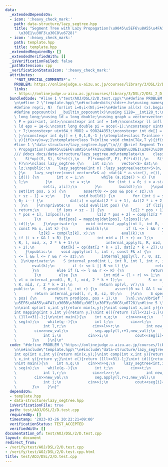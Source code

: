 ```yaml
---
data:
  _extendedDependsOn:
  - icon: ':heavy_check_mark:'
    path: data-structure/lazy_segtree.hpp
    title: "Segment Tree with Lazy Propagation(\u9045\u5EF6\u8A55\u4FA1\u30BB\u30B0\
      \u30E1\u30F3\u30C8\u6728)"
  - icon: ':heavy_check_mark:'
    path: template.hpp
    title: template.hpp
  _extendedRequiredBy: []
  _extendedVerifiedWith: []
  _isVerificationFailed: false
  _pathExtension: cpp
  _verificationStatusIcon: ':heavy_check_mark:'
  attributes:
    '*NOT_SPECIAL_COMMENTS*': ''
    PROBLEM: https://onlinejudge.u-aizu.ac.jp/courses/library/3/DSL/2/DSL_2_D
    links:
    - https://onlinejudge.u-aizu.ac.jp/courses/library/3/DSL/2/DSL_2_D
  bundledCode: "#line 1 \"test/AOJ/DSL/2/D.test.cpp\"\n#define PROBLEM \"https://onlinejudge.u-aizu.ac.jp/courses/library/3/DSL/2/DSL_2_D\"\
    \n\n#line 2 \"template.hpp\"\n#include<bits/stdc++.h>\nusing namespace std;\n\
    #define rep(i, N)  for(int i=0;i<(N);i++)\n#define all(x) (x).begin(),(x).end()\n\
    #define popcount(x) __builtin_popcount(x)\nusing i128=__int128_t;\nusing ll =\
    \ long long;\nusing ld = long double;\nusing graph = vector<vector<int>>;\nusing\
    \ P = pair<int, int>;\nconstexpr int inf = 1e9;\nconstexpr ll infl = 1e18;\nconstexpr\
    \ ld eps = 1e-6;\nconst long double pi = acos(-1);\nconstexpr uint64_t MOD = 1e9\
    \ + 7;\nconstexpr uint64_t MOD2 = 998244353;\nconstexpr int dx[] = { 1,0,-1,0\
    \ };\nconstexpr int dy[] = { 0,1,0,-1 };\ntemplate<class T>inline void chmax(T&x,T\
    \ y){if(x<y)x=y;}\ntemplate<class T>inline void chmin(T&x,T y){if(x>y)x=y;}\n\
    #line 1 \"data-structure/lazy_segtree.hpp\"\n/// @brief Segment Tree with Lazy\
    \ Propagation(\u9045\u5EF6\u8A55\u4FA1\u30BB\u30B0\u30E1\u30F3\u30C8\u6728)\n\
    /// @docs docs/data-structure/lazy_segtree.md\ntemplate<\n    class S, class F,\n\
    \    S(*op)(S, S), S(*e)(),\n    F(*comp)(F, F), F(*id)(),\n    S(*mapping)(S,\
    \ F)\n>\nclass lazy_segtree {\n    int sz;\n    vector<S> dat;\n    vector<F>\
    \ lz;\npublic:\n    lazy_segtree(int n) :lazy_segtree(vector<S>(n, e())) {   \
    \ }\n    lazy_segtree(const vector<S>& a) :dat(4 * a.size(), e()), lz(4 * a.size(),\
    \ id()) {\n        int x = 1;\n        while (a.size() > x) {\n            x <<=\
    \ 1;\n        }\n        sz = x;\n        for (int i = 0; i < a.size(); i++) {\n\
    \            set(i, a[i]);\n        }\n        build();\n    }\npublic:\n    void\
    \ set(int pos, S x) {\n        assert(0 <= pos && pos < sz);\n        dat[pos\
    \ + sz - 1] = x;\n    }\n    void build() {\n        for (int i = sz - 2; i >=\
    \ 0; i--) {\n            dat[i] = op(dat[2 * i + 1], dat[2 * i + 2]);\n      \
    \  }\n    }\n\nprivate:\n    void eval(int pos) {\n        if (lz[pos] == id())\
    \ return;\n        if (pos < sz - 1) {\n            lz[2 * pos + 1] = comp(lz[2\
    \ * pos + 1], lz[pos]);\n            lz[2 * pos + 2] = comp(lz[2 * pos + 2], lz[pos]);\n\
    \        }\n        dat[pos] = mapping(dat[pos], lz[pos]);\n        lz[pos] =\
    \ id();\n    }\n\nprivate:\n    void internal_apply(int L, int R, int l, int r,\
    \ const F& x, int k) {\n        eval(k);\n        if (L <= l && r <= R) {\n  \
    \          lz[k] = comp(lz[k], x);\n            eval(k);\n        }\n        else\
    \ if (L < r && l < R) {\n            int mid = (l + r) >> 1;\n            internal_apply(L,\
    \ R, l, mid, x, 2 * k + 1);\n            internal_apply(L, R, mid, r, x, 2 * k\
    \ + 2);\n            dat[k] = op(dat[2 * k + 1], dat[2 * k + 2]);\n        }\n\
    \    }\npublic:\n    void apply(int l, int r, const F& x) {\n        assert(0\
    \ <= l && l <= r && r <= sz);\n        internal_apply(l, r, 0, sz, x, 0);\n  \
    \  }\n\nprivate:\n    S internal_prod(int L, int R, int l, int r, int k) {\n \
    \       eval(k);\n        if (r <= L || R <= l) {\n            return e();\n \
    \       }\n        else if (L <= l && r <= R) {\n            return dat[k];\n\
    \        }\n        else {\n            int mid = (l + r) >> 1;\n            S\
    \ vl = internal_prod(L, R, l, mid, 2 * k + 1);\n            S vr = internal_prod(L,\
    \ R, mid, r, 2 * k + 2);\n            return op(vl, vr);\n        }\n    }\n\n\
    public:\n    S prod(int l, int r) {\n        assert(0 <= l && l <= r && r <= sz);\n\
    \        return internal_prod(l, r, 0, sz, 0);\n    }\n\n    S operator[](int\
    \ pos) {\n        return prod(pos, pos + 1);\n    }\n};\n//@brief lazy segtree(\u9045\
    \u5EF6\u8A55\u4FA1\u30BB\u30B0\u30E1\u30F3\u30C8\u6728)\n#line 5 \"test/AOJ/DSL/2/D.test.cpp\"\
    \n\nint op(int x,int y){return min(x,y);}\nint comp(int x,int y){return y;}\n\
    int mapping(int x,int y){return y;}\nint e(){return (1ll<<31)-1;}\nint id(){return\
    \ (1ll<<31)-1;}\n\nint main(){\n    int n,q;\n    cin>>n>>q;\n    lazy_segtree<int,int,op,e,comp,id,mapping>\
    \ seg(n);\n    while(q--){\n        int t;\n        cin>>t;\n        if(t==0){\n\
    \            int l,r;\n            cin>>l>>r;\n            int new_val;\n    \
    \        cin>>new_val;\n            seg.apply(l,r+1,new_val);\n        }else{\n\
    \            int i;\n            cin>>i;\n            cout<<seg[i]<<'\\n';\n \
    \       }\n    }\n}\n"
  code: "#define PROBLEM \"https://onlinejudge.u-aizu.ac.jp/courses/library/3/DSL/2/DSL_2_D\"\
    \n\n#include\"template.hpp\"\n#include\"data-structure/lazy_segtree.hpp\"\n\n\
    int op(int x,int y){return min(x,y);}\nint comp(int x,int y){return y;}\nint mapping(int\
    \ x,int y){return y;}\nint e(){return (1ll<<31)-1;}\nint id(){return (1ll<<31)-1;}\n\
    \nint main(){\n    int n,q;\n    cin>>n>>q;\n    lazy_segtree<int,int,op,e,comp,id,mapping>\
    \ seg(n);\n    while(q--){\n        int t;\n        cin>>t;\n        if(t==0){\n\
    \            int l,r;\n            cin>>l>>r;\n            int new_val;\n    \
    \        cin>>new_val;\n            seg.apply(l,r+1,new_val);\n        }else{\n\
    \            int i;\n            cin>>i;\n            cout<<seg[i]<<'\\n';\n \
    \       }\n    }\n}"
  dependsOn:
  - template.hpp
  - data-structure/lazy_segtree.hpp
  isVerificationFile: true
  path: test/AOJ/DSL/2/D.test.cpp
  requiredBy: []
  timestamp: '2023-03-26 20:22:21+09:00'
  verificationStatus: TEST_ACCEPTED
  verifiedWith: []
documentation_of: test/AOJ/DSL/2/D.test.cpp
layout: document
redirect_from:
- /verify/test/AOJ/DSL/2/D.test.cpp
- /verify/test/AOJ/DSL/2/D.test.cpp.html
title: test/AOJ/DSL/2/D.test.cpp
---
```

